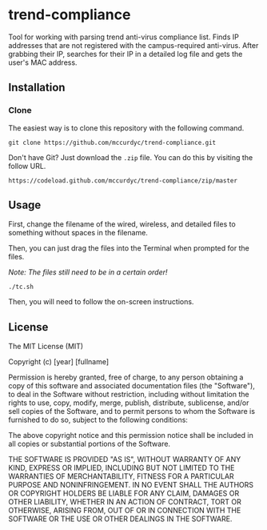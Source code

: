 # trend-compliance
Tool for working with parsing trend anti-virus compliance list. Finds IP
addresses that are not registered with the campus-required anti-virus.
After grabbing their IP, searches for their IP in a detailed log file
and gets the user's MAC address.

## Installation

### Clone
The easiest way is to clone this repository with the following command.

```
git clone https://github.com/mccurdyc/trend-compliance.git
```

Don't have Git? Just download the `.zip` file. You can do this by
visiting the follow URL.

```
https://codeload.github.com/mccurdyc/trend-compliance/zip/master
```

## Usage
First, change the filename of the wired, wireless, and detailed files to
something without spaces in the filename.

Then, you can just drag the files into the Terminal when prompted for
the files.

*Note: The files still need to be in a certain order!*

```
./tc.sh
```

Then, you will need to follow the on-screen instructions.

## License

The MIT License (MIT)

Copyright (c) [year] [fullname]

Permission is hereby granted, free of charge, to any person obtaining a
copy
of this software and associated documentation files (the "Software"), to
deal
in the Software without restriction, including without limitation the
rights
to use, copy, modify, merge, publish, distribute, sublicense, and/or
sell
copies of the Software, and to permit persons to whom the Software is
furnished to do so, subject to the following conditions:

The above copyright notice and this permission notice shall be included
in all
copies or substantial portions of the Software.

THE SOFTWARE IS PROVIDED "AS IS", WITHOUT WARRANTY OF ANY KIND, EXPRESS
OR
IMPLIED, INCLUDING BUT NOT LIMITED TO THE WARRANTIES OF MERCHANTABILITY,
FITNESS FOR A PARTICULAR PURPOSE AND NONINFRINGEMENT. IN NO EVENT SHALL
THE
AUTHORS OR COPYRIGHT HOLDERS BE LIABLE FOR ANY CLAIM, DAMAGES OR OTHER
LIABILITY, WHETHER IN AN ACTION OF CONTRACT, TORT OR OTHERWISE, ARISING
FROM,
OUT OF OR IN CONNECTION WITH THE SOFTWARE OR THE USE OR OTHER DEALINGS
IN THE
SOFTWARE.

